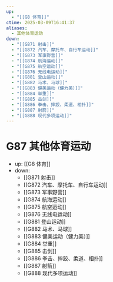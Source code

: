 ```yaml
---
up:
  - "[[G8 体育]]"
ctime: 2025-03-09T16:41:37
aliases:
  - 其他体育运动
down:
  - "[[G871 射击]]"
  - "[[G872 汽车、摩托车、自行车运动]]"
  - "[[G873 军事野营]]"
  - "[[G874 航海运动]]"
  - "[[G875 航空运动]]"
  - "[[G876 无线电运动]]"
  - "[[G881 登山运动]]"
  - "[[G882 马术、马球]]"
  - "[[G883 健美运动（健力美）]]"
  - "[[G884 举重]]"
  - "[[G885 击剑]]"
  - "[[G886 拳击、摔跤、柔道、相扑]]"
  - "[[G887 射箭]]"
  - "[[G888 现代多项运动]]"
---
```


# G87 其他体育运动

- up: [[G8 体育]]
- down:	
	- [[G871 射击]]
	- [[G872 汽车、摩托车、自行车运动]]
	- [[G873 军事野营]]
	- [[G874 航海运动]]
	- [[G875 航空运动]]
	- [[G876 无线电运动]]
	- [[G881 登山运动]]
	- [[G882 马术、马球]]
	- [[G883 健美运动（健力美）]]
	- [[G884 举重]]
	- [[G885 击剑]]
	- [[G886 拳击、摔跤、柔道、相扑]]
	- [[G887 射箭]]
	- [[G888 现代多项运动]]
	
